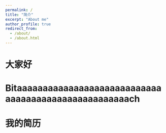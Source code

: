 ```yaml
---
permalink: /
title: "简介"
excerpt: "About me"
author_profile: true
redirect_from: 
  - /about/
  - /about.html
---
```


大家好
======
Bitaaaaaaaaaaaaaaaaaaaaaaaaaaaaaaaaaaaaaaaaaaaaaaaaaaaach
======

我的简历
======

<img src="https://zhaosec.github.io/zhaosec/files/Haoquanzhao png.png" class="img-responsive" alt="">





